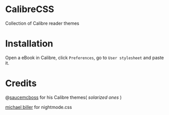 # CalibreCSS
Collection of Calibre reader themes

# Installation
Open a eBook in Calibre, click `Preferences`, go to `User stylesheet` and paste it.

# Credits
@[saucemcboss](https://github.com/saucemcboss/) for his Calibre themes( *solarized ones* )

[michael biller](https://ebooks.stackexchange.com/a/7953) for nightmode.css
